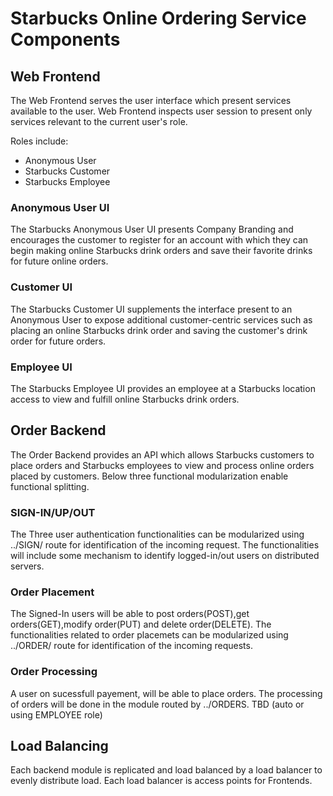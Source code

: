 # Starbucks Online Ordering Service Components

## Web Frontend

The Web Frontend serves the user interface which present services available to the user. Web Frontend inspects user session to present only services relevant to the current user's role.

Roles include:
* Anonymous User
* Starbucks Customer
* Starbucks Employee

### Anonymous User UI

The Starbucks Anonymous User UI presents Company Branding and encourages the customer to register for an account with which they can begin making online Starbucks drink orders and save their favorite drinks for future online orders.

### Customer UI

The Starbucks Customer UI supplements the interface present to an Anonymous User to expose additional customer-centric services such as placing an online Starbucks drink order and saving the customer's drink order for future orders.

### Employee UI

The Starbucks Employee UI provides an employee at a Starbucks location access to view and fulfill online Starbucks drink orders.

## Order Backend

The Order Backend provides an API which allows Starbucks customers to place orders and Starbucks employees to view and process online orders placed by customers.
Below three functional modularization enable functional splitting.

### SIGN-IN/UP/OUT

The Three user authentication functionalities can be modularized using ../SIGN/ route for identification of the incoming request. The functionalities will include some mechanism to identify logged-in/out users on distributed servers.

### Order Placement

The Signed-In users will be able to post orders(POST),get orders(GET),modify order(PUT) and delete order(DELETE). The functionalities related to order placemets can be modularized using ../ORDER/ route for identification of the incoming requests.

### Order Processing

A user on sucessfull payement, will be able to place orders. The processing of orders will be done in the module routed by ../ORDERS.
TBD (auto or using EMPLOYEE role)

## Load Balancing

Each backend module is replicated and load balanced by a load balancer to evenly distribute load. Each load balancer is access points for Frontends.

